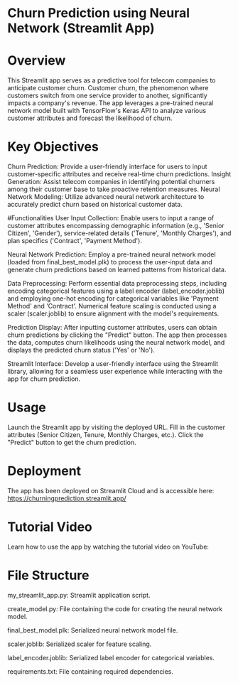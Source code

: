 # Churn Prediction using Neural Network (Streamlit App)
# Overview
This Streamlit app serves as a predictive tool for telecom companies to anticipate customer churn. Customer churn, the phenomenon where customers switch from one service provider to another, significantly impacts a company's revenue. The app leverages a pre-trained neural network model built with TensorFlow's Keras API to analyze various customer attributes and forecast the likelihood of churn.

# Key Objectives
Churn Prediction: Provide a user-friendly interface for users to input customer-specific attributes and receive real-time churn predictions.
Insight Generation: Assist telecom companies in identifying potential churners among their customer base to take proactive retention measures.
Neural Network Modeling: Utilize advanced neural network architecture to accurately predict churn based on historical customer data. 

#Functionalities
User Input Collection: Enable users to input a range of customer attributes encompassing demographic information (e.g., 'Senior Citizen', 'Gender'), service-related details ('Tenure', 'Monthly Charges'), and plan specifics ('Contract', 'Payment Method').

Neural Network Prediction: Employ a pre-trained neural network model (loaded from final_best_model.plk) to process the user-input data and generate churn predictions based on learned patterns from historical data.

Data Preprocessing: Perform essential data preprocessing steps, including encoding categorical features using a label encoder (label_encoder.joblib) and employing one-hot encoding for categorical variables like 'Payment Method' and 'Contract'. Numerical feature scaling is conducted using a scaler (scaler.joblib) to ensure alignment with the model's requirements.

Prediction Display: After inputting customer attributes, users can obtain churn predictions by clicking the "Predict" button. The app then processes the data, computes churn likelihoods using the neural network model, and displays the predicted churn status ('Yes' or 'No').

Streamlit Interface: Develop a user-friendly interface using the Streamlit library, allowing for a seamless user experience while interacting with the app for churn prediction.

# Usage
Launch the Streamlit app by visiting the deployed URL.
Fill in the customer attributes (Senior Citizen, Tenure, Monthly Charges, etc.).
Click the "Predict" button to get the churn prediction.

# Deployment
The app has been deployed on Streamlit Cloud and is accessible here: https://churningprediction.streamlit.app/

# Tutorial Video
Learn how to use the app by watching the tutorial video on YouTube:

# File Structure
my_streamlit_app.py: Streamlit application script.

create_model.py: File containing the code for creating the neural network model.

final_best_model.plk: Serialized neural network model file.

scaler.joblib: Serialized scaler for feature scaling.

label_encoder.joblib: Serialized label encoder for categorical variables.

requirements.txt: File containing required dependencies.




